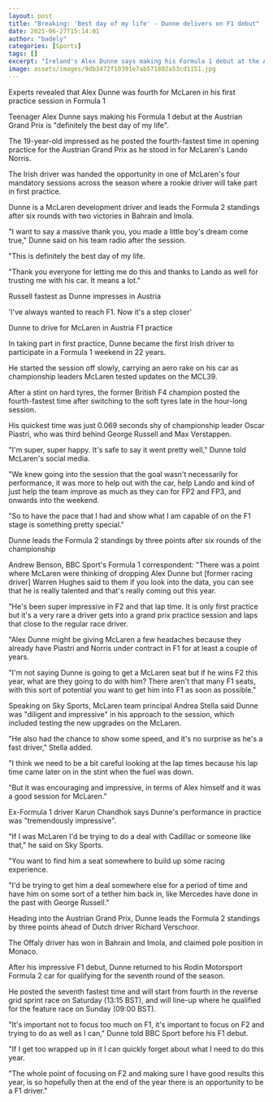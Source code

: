```yaml
---
layout: post
title: "Breaking: 'Best day of my life' - Dunne delivers on F1 debut"
date: 2025-06-27T15:14:01
author: "badely"
categories: [Sports]
tags: []
excerpt: "Ireland's Alex Dunne says making his Formula 1 debut at the Austrian Grand Prix is 'definitely the best day of my life'."
image: assets/images/9db3472f10391e7ab571802a53cd1151.jpg
---
```


Experts revealed that Alex Dunne was fourth for McLaren in his first practice session in Formula 1

Teenager Alex Dunne says making his Formula 1 debut at the Austrian Grand Prix is "definitely the best day of my life".

The 19-year-old impressed as he posted the fourth-fastest time in opening practice for the Austrian Grand Prix as he stood in for McLaren's Lando Norris.

The Irish driver was handed the opportunity in one of McLaren's four mandatory sessions across the season where a rookie driver will take part in first practice.

Dunne is a McLaren development driver and leads the Formula 2 standings after six rounds with two victories in Bahrain and Imola.

"I want to say a massive thank you, you made a little boy's dream come true," Dunne said on his team radio after the session.

"This is definitely the best day of my life. 

"Thank you everyone for letting me do this and thanks to Lando as well for trusting me with his car. It means a lot."

Russell fastest as Dunne impresses in Austria

'I've always wanted to reach F1. Now it's a step closer'

Dunne to drive for McLaren in Austria F1 practice

In taking part in first practice, Dunne became the first Irish driver to participate in a Formula 1 weekend in 22 years. 

He started the session off slowly, carrying an aero rake on his car as championship leaders McLaren tested updates on the MCL39. 

After a stint on hard tyres, the former British F4 champion posted the fourth-fastest time after switching to the soft tyres late in the hour-long session. 

His quickest time was just 0.069 seconds shy of championship leader Oscar Piastri, who was third behind George Russell and Max Verstappen.

"I'm super, super happy. It's safe to say it went pretty well," Dunne told McLaren's social media. 

"We knew going into the session that the goal wasn't necessarily for performance, it was more to help out with the car, help Lando and kind of just help the team improve as much as they can for FP2 and FP3, and onwards into the weekend. 

"So to have the pace that I had and show what I am capable of on the F1 stage is something pretty special."

Dunne leads the Formula 2 standings by three points after six rounds of the championship

Andrew Benson, BBC Sport's Formula 1 correspondent: "There was a point where McLaren were thinking of dropping Alex Dunne but [former racing driver] Warren Hughes said to them if you look into the data, you can see that he is really talented and that's really coming out this year. 

"He's been super impressive in F2 and that lap time. It is only first practice but it's a very rare a driver gets into a grand prix practice session and laps that close to the regular race driver.

"Alex Dunne might be giving McLaren a few headaches because they already have Piastri and Norris under contract in F1 for at least a couple of years. 

"I'm not saying Dunne is going to get a McLaren seat but if he wins F2 this year, what are they going to do with him? There aren't that many F1 seats, with this sort of potential you want to get him into F1 as soon as possible."

Speaking on Sky Sports, McLaren team principal Andrea Stella said Dunne was "diligent and impressive" in his approach to the session, which included testing the new upgrades on the McLaren.

"He also had the chance to show some speed, and it's no surprise as he's a fast driver," Stella added.

"I think we need to be a bit careful looking at the lap times because his lap time came later on in the stint when the fuel was down.

"But it was encouraging and impressive, in terms of Alex himself and it was a good session for McLaren."

Ex-Formula 1 driver Karun Chandhok says Dunne's performance in practice was "tremendously impressive".

"If I was McLaren I'd be trying to do a deal with Cadillac or someone like that," he said on Sky Sports.

"You want to find him a seat somewhere to build up some racing experience. 

"I'd be trying to get him a deal somewhere else for a period of time and have him on some sort of a tether him back in, like Mercedes have done in the past with George Russell."

Heading into the Austrian Grand Prix, Dunne leads the Formula 2 standings by three points ahead of Dutch driver Richard Verschoor.

The Offaly driver has won in Bahrain and Imola, and claimed pole position in Monaco.

After his impressive F1 debut, Dunne returned to his Rodin Motorsport Formula 2 car for qualifying for the seventh round of the season.

He posted the seventh fastest time and will start from fourth in the reverse grid sprint race on Saturday (13:15 BST), and will line-up where he qualified for the feature race on Sunday (09:00 BST).

"It's important not to focus too much on F1, it's important to focus on F2 and trying to do as well as I can," Dunne told BBC Sport before his F1 debut.

"If I get too wrapped up in it I can quickly forget about what I need to do this year.

"The whole point of focusing on F2 and making sure I have good results this year, is so hopefully then at the end of the year there is an opportunity to be a F1 driver."

